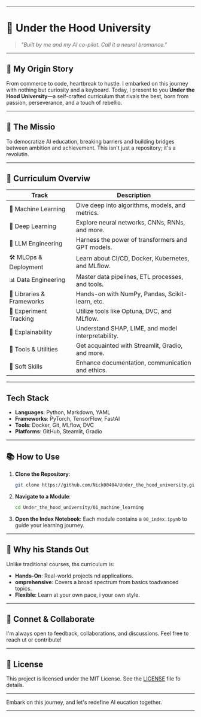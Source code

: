 
---

# 🧠 Under the Hood University

> *"Built by me and my AI co-pilot. Call it a neural bromance."*

---

## 🚀 My Origin Story
From commerce to code, heartbreak to hustle. I embarked on this journey with nothing but curiosity and a keyboard. Today, I present to you **Under the Hood University**—a self-crafted curriculum that rivals the best, born from passion, perseverance, and a touch of rebellio.

---

## 🎯 The Missio

To democratize AI education, breaking barriers and building bridges between ambition and achievement. This isn't just a repository; it's a revolutin.

---

## 🧭 Curriculum Overviw

| Track                     | Description                                      |
|---------------------------|--------------------------------------------------|
| 🧪 Machine Learning       | Dive deep into algorithms, models, and metrics.  |
| 🧠 Deep Learning          | Explore neural networks, CNNs, RNNs, and more.   |
| 🤖 LLM Engineering        | Harness the power of transformers and GPT models.|
| 🛠️ MLOps & Deployment     | Learn about CI/CD, Docker, Kubernetes, and MLflow.|
| 📊 Data Engineering       | Master data pipelines, ETL processes, and tools. |
| 🧰 Libraries & Frameworks | Hands-on with NumPy, Pandas, Scikit-learn, etc.  |
| 🧪 Experiment Tracking    | Utilize tools like Optuna, DVC, and MLflow.      |
| 🧠 Explainability         | Understand SHAP, LIME, and model interpretability.|
| 🧰 Tools & Utilities      | Get acquainted with Streamlit, Gradio, and more. |
| 🧠 Soft Skills            | Enhance documentation, communication and ethics.|

---

##  Tech Stack

- **Languages**: Python, Markdown, YAML
- **Frameworks**: PyTorch, TensorFlow, FastAI
- **Tools**: Docker, Git, MLflow, DVC
- **Platforms**: GitHub, Steamlit, Gradio

---

## 📚 How to Use

1. **Clone the Repository**:
   ```bash
   git clone https://github.com/Nick00404/Under_the_hood_university.git
   ```

2. **Navigate to a Module**:
   ```bash
   cd Under_the_hood_university/01_machine_learning
   ```

3. **Open the Index Notebook**:
   Each module contains a `00_index.ipynb` to guide your learning journey.

---

## 🌟 Why his Stands Out

Unlike traditional courses, ths curriculum is:
- **Hands-On**: Real-world projects nd applications.
- **omprehensive**: Covers a broad spectrum from basics toadvanced topics.
- **Flexible**: Learn at your own pace, i your own style.

---

## 🔗 Connet & Collaborate

I'm always open to feedback, collaborations, and discussions. Feel free to reach ut or contribute!

---

## 📜 License

This project is licensed under the MIT License. See the [LICENSE](LICENSE) file fo details.

---

Embark on this journey, and let's redefine AI eucation together.

---
